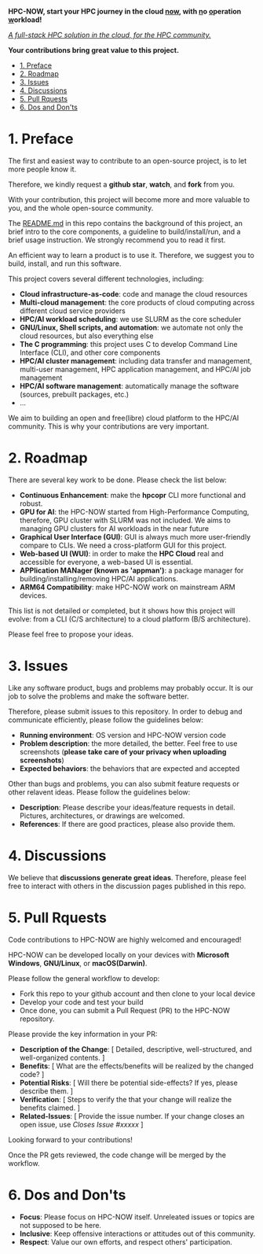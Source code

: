 **HPC-NOW, start your HPC journey in the cloud <u>now</u>, with <u>n</u>o <u>o</u>peration <u>w</u>orkload!**

*<u>A full-stack HPC solution in the cloud, for the HPC community.</u>*

**Your contributions bring great value to this project.**

- [1. Preface](#1-preface)
- [2. Roadmap](#2-roadmap)
- [3. Issues](#3-issues)
- [4. Discussions](#4-discussions)
- [5. Pull Rquests](#5-pull-rquests)
- [6. Dos and Don'ts](#6-dos-and-donts)

# 1. Preface

The first and easiest way to contribute to an open-source project, is to let more people know it. 

Therefore, we kindly request a **github star**, **watch**, and **fork** from you. 

With your contribution, this project will become more and more valuable to you, and the whole open-source community.

The [README.md](./README.md) in this repo contains the background of this project, an brief intro to the core components, a guideline to build/install/run, and a brief usage instruction. We strongly recommend you to read it first.

An efficient way to learn a product is to use it. Therefore, we suggest you to build, install, and run this software. 
  
This project covers several different technologies, including:

- **Cloud infrastructure-as-code**: code and manage the cloud resources
- **Multi-cloud management**: the core products of cloud computing across different cloud service providers
- **HPC/AI workload scheduling**: we use SLURM as the core scheduler
- **GNU/Linux, Shell scripts, and automation**: we automate not only the cloud resources, but also everything else
- **The C programming**: this project uses C to develop Command Line Interface (CLI), and other core components
- **HPC/AI cluster management**: including data transfer and management, multi-user management, HPC application management, and HPC/AI job management
- **HPC/AI software management**: automatically manage the software (sources, prebuilt packages, etc.)
- ...

We aim to building an open and free(libre) cloud platform to the HPC/AI community. This is why your contributions are very important.

# 2. Roadmap

There are several key work to be done. Please check the list below:

- **Continuous Enhancement**: make the **hpcopr** CLI more functional and robust.
- **GPU for AI**: the HPC-NOW started from High-Performance Computing, therefore, GPU cluster with SLURM was not included. We aims to managing GPU clusters for AI workloads in the near future
- **Graphical User Interface (GUI)**: GUI is always much more user-friendly compare to CLIs. We need a cross-platform GUI for this project.
- **Web-based UI (WUI)**: in order to make the **HPC Cloud** real and accessible for everyone, a web-based UI is essential.
- **APPlication MANager (known as 'appman')**: a package manager for building/installing/removing HPC/AI applications.
- **ARM64 Compatibility**: make HPC-NOW work on mainstream ARM devices.

This list is not detailed or completed, but it shows how this project will evolve: from a CLI (C/S architecture) to a cloud platform (B/S architecture).

Please feel free to propose your ideas.

# 3. Issues

Like any software product, bugs and problems may probably occur. It is our job to solve the problems and make the software better. 

Therefore, please submit issues to this repository. In order to debug and communicate efficiently, please follow the guidelines below:

- **Running environment**: OS version and HPC-NOW version code
- **Problem description**: the more detailed, the better. Feel free to use screenshots (**please take care of your privacy when uploading screenshots**)
- **Expected behaviors**: the behaviors that are expected and accepted

Other than bugs and problems, you can also submit feature requests or other relavent ideas. Please follow the guidelines below:

- **Description**: Please describe your ideas/feature requests in detail. Pictures, architectures, or drawings are welcomed.
- **References**: If there are good practices, please also provide them.

# 4. Discussions

We believe that **discussions generate great ideas**. Therefore, please feel free to interact with others in the discussion pages published in this repo.

# 5. Pull Rquests

Code contributions to HPC-NOW are highly welcomed and encouraged!

HPC-NOW can be developed locally on your devices with **Microsoft Windows**, **GNU/Linux**, or **macOS(Darwin)**.

Please follow the general workflow to develop:

- Fork this repo to your github account and then clone to your local device
- Develop your code and test your build
- Once done, you can submit a Pull Request (PR) to the HPC-NOW repository.

Please provide the key information in your PR:

- **Description of the Change**: [ Detailed, descriptive, well-structured, and well-organized contents. ]
- **Benefits**: [ What are the effects/benefits will be realized by the changed code? ]
- **Potential Risks**: [ Will there be potential side-effects? If yes, please describe them. ]
- **Verification**: [ Steps to verify the that your change will realize the benefits claimed. ]
- **Related-Issues**: [ Provide the issue number. If your change closes an open issue, use *Closes Issue #xxxxx* ]

Looking forward to your contributions!

Once the PR gets reviewed, the code change will be merged by the workflow.

# 6. Dos and Don'ts

- **Focus**: Please focus on HPC-NOW itself. Unreleated issues or topics are not supposed to be here.
- **Inclusive**: Keep offensive interactions or attitudes out of this community.
- **Respect**: Value our own efforts, and respect others' participation.